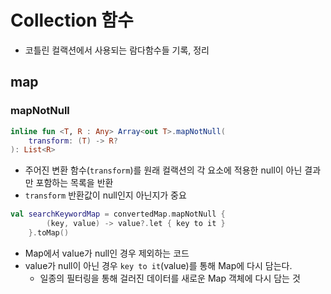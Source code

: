 # Collection 함수

- 코틀린 컬랙션에서 사용되는 람다함수들 기록, 정리

## map

### mapNotNull
```kt
inline fun <T, R : Any> Array<out T>.mapNotNull(
    transform: (T) -> R?
): List<R>
```
- 주어진 변환 함수(`transform`)를 원래 컬랙션의 각 요소에 적용한 null이 아닌 결과 만 포함하는 목록을 반환
- `transform` 반환값이 null인지 아닌지가 중요

```kt
val searchKeywordMap = convertedMap.mapNotNull { 
        (key, value) -> value?.let { key to it } 
    }.toMap()
```
- Map에서 value가 null인 경우 제외하는 코드
- value가 null이 아닌 경우 `key to it`(value)를 통해 Map에 다시 담는다.
  - 일종의 필터링을 통해 걸러진 데이터를 새로운 Map 객체에 다시 담는 것